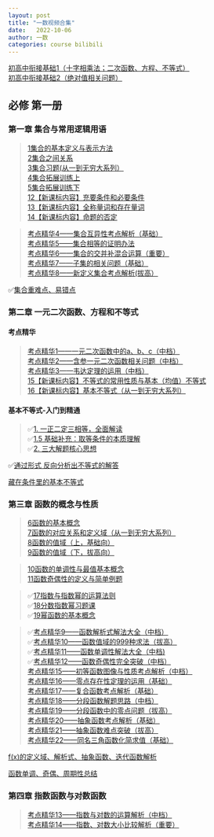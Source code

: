 ```yaml
---
layout: post
title: "一数视频合集"
date:   2022-10-06
author: 一数
categories: course bilibili
---
```


[初高中衔接基础1（十字相乘法；二次函数、方程、不等式）](https://bilibili.com/video/BV1qt411P7Kx)  
[初高中衔接基础2（绝对值相关问题）](https://bilibili.com/video/BV1Ct411w7x1)

## 必修 第一册

### 第一章 集合与常用逻辑用语

> [1集合的基本定义与表示方法](https://www.bilibili.com/video/BV1nt411E74F)  
> [2集合之间关系](https://www.bilibili.com/video/BV1Jt411E76i)  
> [3集合习题(从一到无穷大系列）](https://www.bilibili.com/video/BV13t411E7M5)  
> [4集合拓展训练上](https://www.bilibili.com/video/BV13t411E7Nn)  
> [5集合拓展训练下](https://www.bilibili.com/video/BV13t411E7G3)  
> [12【新课标内容】充要条件和必要条件](https://www.bilibili.com/video/BV1qt411c7gx)  
> [13【新课标内容】全称量词和存在量词](https://www.bilibili.com/video/BV1Gt411w7FZ)  
> [14【新课标内容】命题的否定](https://www.bilibili.com/video/BV1xt411F7Np)

> [考点精华4——集合互异性考点解析（基础）](https://www.bilibili.com/video/BV1U4411k7Xj)  
> [考点精华5——集合相等的证明办法](https://www.bilibili.com/video/BV184411C7QQ)  
> [考点精华6——集合的交并补混合运算（重要）](https://www.bilibili.com/video/BV1QJ411w7zB)  
> [考点精华7——子集的相关问题（基础）](https://www.bilibili.com/video/BV1GJ411A72q)  
> [考点精华8——新定义集合考点解析(拔高）](https://www.bilibili.com/video/BV1yJ411M7RR)

✅[集合重难点、易错点](https://www.bilibili.com/video/BV1ae4y1C7PA)

### 第二章 一元二次函数、方程和不等式

#### 考点精华

> [考点精华1——一元二次函数中的a、b、c（中档）](https://www.bilibili.com/video/BV1T441127ig)  
> [考点精华2——含参一元二次函数相关问题（中档）](https://www.bilibili.com/video/BV1w4411y7ep)  
> [考点精华3——韦达定理的运用（中档）](https://www.bilibili.com/video/BV1o4411y7FT)  
> [15【新课标内容】不等式的常用性质与基本（均值）不等式](https://www.bilibili.com/video/BV1Wt411u7je)  
> [16【新课标内容】基本不等式（从一到无穷大系列）](https://www.bilibili.com/video/BV1Qt411u7eL)

#### 基本不等式-入门到精通
 
> ✅[1. 一正二定三相等，全面解读](https://www.bilibili.com/video/VM7dcqr)  
> ✅[1.5 基础补充：取等条件的本质理解](https://www.bilibili.com/video/ewLbrAB)  
> ✅[2. 三大解题核心思想](https://www.bilibili.com/video/IBgjbp0)

✅[通过形式 反向分析出不等式的解答](https://www.bilibili.com/video/BV1Qf4y1D7Ua)

[藏在条件里的基本不等式](https://www.bilibili.com/video/BV1bq4y1q76W)

### 第三章 函数的概念与性质

> [6函数的基本概念](bilibili.com/video/BV1Et411j7qJ)  
> [7函数的对应关系和定义域（从一到无穷大系列）](bilibili.com/video/BV1Et411j7zk)  
> [8函数的值域（上，基础向）](bilibili.com/video/BV1Et411j72N)  
> [9函数的值域（下，拔高向）](bilibili.com/video/BV13t411j7Fd)  

> [10函数的单调性与最值基本概念](bilibili.com/video/BV1gt411j7Zh)  
> [11函数奇偶性的定义与简单例题](bilibili.com/video/BV13t411j7AQ)

> ✅[17指数与指数幂的运算法则](bilibili.com/video/BV16t411T766)  
> ✅[18分数指数幂习题课](bilibili.com/video/BV1kt411M7YF)  
> ✅[19幂函数的基本概念](bilibili.com/video/BV1Pt411N7gL)  

> ✅[考点精华9——函数解析式解法大全（中档）](https://www.bilibili.com/video/BV18J411T7vo)  
> ✅[考点精华10——函数值域的999种求法（拔高）](https://www.bilibili.com/video/BV1gE411R718)  
> ✅[考点精华11——函数单调性解法大全（中档)](https://www.bilibili.com/video/BV1rE411X7Ej)  
> ✅[考点精华12——函数奇偶性完全突破（中档）](https://www.bilibili.com/video/BV1HE41197qU)  
> [考点精华15——初等函数图像与性质考点解析（中档）](https://www.bilibili.com/video/BV1AE411k7mK)  
> [考点精华16——零点存在性定理的运用（基础）](https://www.bilibili.com/video/BV12E411y769)  
> [考点精华17——复合函数考点解析（基础）](https://www.bilibili.com/video/BV12E411a7mm)  
> [考点精华18——分段函数解题思路（中档）](https://www.bilibili.com/video/BV1uE411Y7zp)  
> [考点精华19——分段函数中的零点问题（拔高）](https://www.bilibili.com/video/BV1dE411i7DX)  
> [考点精华20——抽象函数考点解析（基础）](https://www.bilibili.com/video/BV1jJ41147Cb)  
> [考点精华21——抽象函数难点突破（拔高）](https://www.bilibili.com/video/BV1bJ411474R)  
> [考点精华22——同名三角函数化简求值（基础）](https://www.bilibili.com/video/BV1sJ41147qB)

[f(x)的定义域、解析式、抽象函数、迭代函数解析](https://www.bilibili.com/video/BV1TT4y1w7Vh)

[函数单调、奇偶、周期性总结](https://www.bilibili.com/video/BV1SK411G72L)

### 第四章 指数函数与对数函数

> [考点精华13——指数与对数的运算解析（中档）](https://www.bilibili.com/video/BV1zE411Z7ZJ)  
> [考点精华14——指数、对数大小比较解析（重要）](https://www.bilibili.com/video/BV16E411C7iw)
